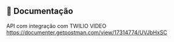 ## 📖 Documentação

API com integração com TWILIO VIDEO
https://documenter.getpostman.com/view/17314774/UVJbHxSC


